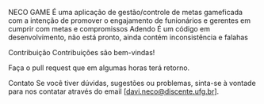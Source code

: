 NECO GAME
É uma aplicação de gestão/controle de metas gameficada com a intenção de promover o engajamento de funionários e gerentes em cumprir com metas e compromissos 
Adendo
É um código em desenvolvimento, não está pronto, ainda contém inconsistência e falahas

Contribuição
Contribuições são bem-vindas!

Faça o pull request que em algumas horas terá retorno.

Contato
Se você tiver dúvidas, sugestões ou problemas, sinta-se à vontade para nos contatar através do email [davi.neco@discente.ufg.br].


